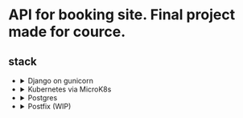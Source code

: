 # API for booking site. Final project made for cource.

## stack
- <details>
    <summary>Django on gunicorn</summary>
    RESTful API with multiple gunicorn workers.
  </details>
- <details>
    <summary>Kubernetes via MicroK8s</summary>
    Components: Namespace, Postgres, Backend, Ingress.
  </details>
- <details>
    <summary>Postgres</summary>
    Serves as project DB.
  </details>
- <details>
    <summary>Postfix (WIP)</summary>
    smtp server for mailing system... Cominc soon.
  </details>
